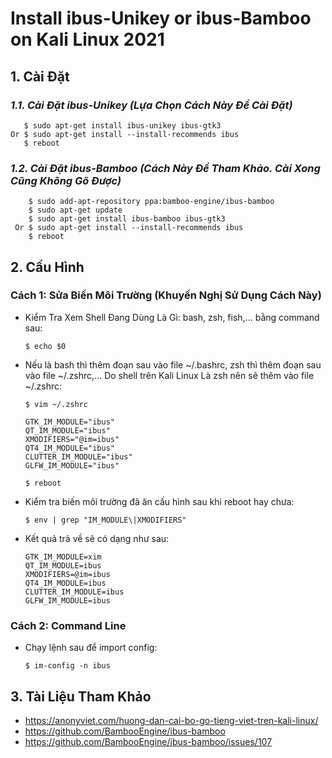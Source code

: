 # Install ibus-Unikey or ibus-Bamboo on Kali Linux 2021
 ## 1. Cài Đặt
  ### *1.1. Cài Đặt ibus-Unikey (Lựa Chọn Cách Này Để Cài Đặt)*
``` 
   $ sudo apt-get install ibus-unikey ibus-gtk3
Or $ sudo apt-get install --install-recommends ibus
   $ reboot
```   
   
  ### *1.2. Cài Đặt ibus-Bamboo (Cách Này Để Tham Khảo. Cài Xong Cũng Không Gõ Được)*
  
        $ sudo add-apt-repository ppa:bamboo-engine/ibus-bamboo
        $ sudo apt-get update
        $ sudo apt-get install ibus-bamboo ibus-gtk3
     Or $ sudo apt-get install --install-recommends ibus
        $ reboot

## 2. Cấu Hình
### Cách 1: Sửa Biến Môi Trường (Khuyến Nghị Sử Dụng Cách Này)
- Kiểm Tra Xem Shell Đang Dùng Là Gì: bash, zsh, fish,... bằng command sau:

  `$ echo $0`
- Nếu là bash thì thêm đoạn sau vào file ~/.bashrc, zsh thì thêm đoạn sau vào file ~/.zshrc,... Do shell trên Kali Linux Là zsh nên sẽ thêm vào file ~/.zshrc:

  `$ vim ~/.zshrc`
     ``````
     GTK_IM_MODULE="ibus"
     QT_IM_MODULE="ibus"
     XMODIFIERS="@im=ibus"
     QT4_IM_MODULE="ibus"
     CLUTTER_IM_MODULE="ibus"
     GLFW_IM_MODULE="ibus"
     ``````

  `$ reboot`
- Kiểm tra biến môi trường đã ăn cấu hình sau khi reboot hay chưa:

     `$ env | grep "IM_MODULE\|XMODIFIERS"`
     
- Kết quả trả về sẽ có dạng như sau:

      GTK_IM_MODULE=xim
      QT_IM_MODULE=ibus
      XMODIFIERS=@im=ibus
      QT4_IM_MODULE=ibus
      CLUTTER_IM_MODULE=ibus
      GLFW_IM_MODULE=ibus
### Cách 2: Command Line
- Chạy lệnh sau để import config:

  `$ im-config -n ibus`

## 3. Tài Liệu Tham Khảo
- https://anonyviet.com/huong-dan-cai-bo-go-tieng-viet-tren-kali-linux/
- https://github.com/BambooEngine/ibus-bamboo
- https://github.com/BambooEngine/ibus-bamboo/issues/107
